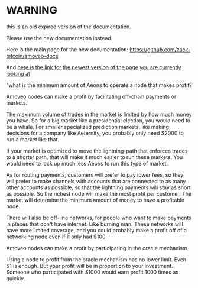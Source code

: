 WARNING
========

this is an old expired version of the documentation.

Please use the new documentation instead. 

Here is the main page for the new documentation: https://github.com/zack-bitcoin/amoveo-docs 

And [here is the link for the newest version of the page you are currently looking at](https://github.com/zack-bitcoin/amoveo-docs/blob/master//design/profiting_off_amoveo.md)

"what is the minimum amount of Aeons to operate a node that makes profit?

Amoveo nodes can make a profit by facilitating off-chain payments or markets.

The maximum volume of trades in the market is limited by how much money you have. So for a big market like a presidential election, you would need to be a whale. For smaller specialized prediction markets, like making decisions for a company like Aeternity, you probably only need $2000 to run a market like that.

If your market is optimized to move the lightning-path that enforces trades to a shorter path, that will make it much easier to run these markets. You would need to lock up much less Aeons to run this type of market.

As for routing payments, customers will prefer to pay lower fees, so they will prefer to make channels with accounts that are connected to as many other accounts as possible, so that the lightning payments will stay as short as possible. So the richest node will make the most profit per customer.
The market will determine the minimum amount of money to have a profitable node.

There will also be off-line networks, for people who want to make payments in places that don't have internet. Like burning man. These networks will have more limited coverage, and you could probably make a profit off of a networking node even if it only had $100.


Amoveo nodes can make a profit by participating in the oracle mechanism.

Using a node to profit from the oracle mechanism has no lower limit.
Even $1 is enough. But your profit will be in proportion to your investment. Someone who participated with $1000 would earn profit 1000 times as quickly.
